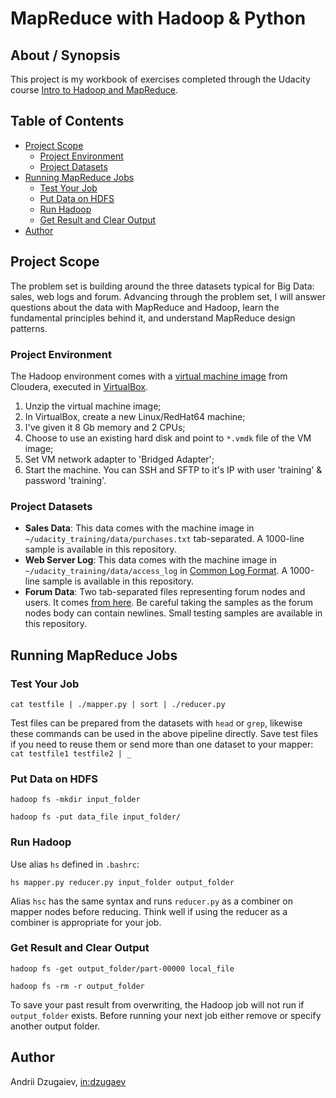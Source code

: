 # MapReduce with Hadoop & Python

## About / Synopsis

This project is my workbook of exercises completed through the Udacity course [Intro to Hadoop and MapReduce](https://www.udacity.com/course/intro-to-hadoop-and-mapreduce--ud617).

## Table of Contents
* [Project Scope](#project-scope)
    - [Project Environment](#project-environment)
    - [Project Datasets](#project-datasets)
* [Running MapReduce Jobs](#running-mapreduce-jobs)
    - [Test Your Job](#test-your-job)
    - [Put Data on HDFS](#put-data-on-hdfs)
    - [Run Hadoop](#run-hadoop)
    - [Get Result and Clear Output](#get-result-and-clear-output)
* [Author](#author)

## Project Scope

The problem set is building around the three datasets typical for Big Data: sales, web logs and forum. Advancing through the problem set, I will answer questions about the data with MapReduce and Hadoop, learn the fundamental principles behind it, and understand MapReduce design patterns.

### Project Environment

The Hadoop environment comes with a [virtual machine image](http://content.udacity-data.com/courses/ud617/Cloudera-Udacity-Training-VM-4.1.1.c.zip) from Cloudera, executed in [VirtualBox](https://www.virtualbox.org/wiki/Downloads).
1) Unzip the virtual machine image;
1) In VirtualBox, create a new Linux/RedHat64 machine;
1) I've given it 8 Gb memory and 2 CPUs;
1) Choose to use an existing hard disk and point to `*.vmdk` file of the VM image;
1) Set VM network adapter to 'Bridged Adapter';
1) Start the machine. You can SSH and SFTP to it's IP with user 'training' & password 'training'.

### Project Datasets

* **Sales Data**: This data comes with the machine image in `~/udacity_training/data/purchases.txt` tab-separated. A 1000-line sample is available in this repository.
* **Web Server Log**: This data comes with the machine image in `~/udacity_training/data/access_log` in [Common Log Format](http://en.wikipedia.org/wiki/Common_Log_Format). A 1000-line sample is available in this repository.
* **Forum Data**: Two tab-separated files representing forum nodes and users. It comes [from here](http://content.udacity-data.com/course/hadoop/forum_data.tar.gz). Be careful taking the samples as the forum nodes body can contain newlines. Small testing samples are available in this repository.

## Running MapReduce Jobs

### Test Your Job

`cat testfile | ./mapper.py | sort | ./reducer.py`

Test files can be prepared from the datasets with `head` or `grep`, likewise these commands can be used in the above pipeline directly. Save test files if you need to reuse them or send more than one dataset to your mapper: `cat testfile1 testfile2 | _`

### Put Data on HDFS

`hadoop fs -mkdir input_folder`

`hadoop fs -put data_file input_folder/`

### Run Hadoop

Use alias `hs` defined in `.bashrc`:

`hs mapper.py reducer.py input_folder output_folder`

Alias `hsc` has the same syntax and runs `reducer.py` as a combiner on mapper nodes before reducing. Think well if using the reducer as a combiner is appropriate for your job.

### Get Result and Clear Output

`hadoop fs -get output_folder/part-00000 local_file`

`hadoop fs -rm -r output_folder`

To save your past result from overwriting, the Hadoop job will not run if `output_folder` exists. Before running your next job either remove or specify another output folder.

[//]: # (## What I Have Learned)

[//]: # (Through the implementation of this project I've learned:)

## Author

Andrii Dzugaiev, [in:dzugaev](https://www.linkedin.com/in/dzugaev/)
